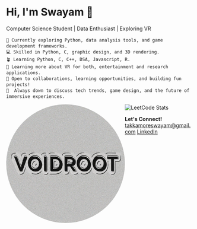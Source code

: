 # Hi, I'm Swayam 👋
Computer Science Student | Data Enthusiast |  Exploring VR

```first
🔭 Currently exploring Python, data analysis tools, and game development frameworks.
💻 Skilled in Python, C, graphic design, and 3D rendering.
🪴 Learning Python, C, C++, DSA, Javascript, R.
🌱 Learning more about VR for both, entertainment and research applications.
🤔 Open to collaborations, learning opportunities, and building fun projects!
💬  Always down to discuss tech trends, game design, and the future of immersive experiences. 
```

<img src="VoidRoot.png" width="320px" align="left" style="border-radius: 50%" draggable="false" clickable="false">

![LeetCode Stats](https://leetcard.jacoblin.cool/SwayamTakkamore?ext=heatmap&theme=wtf&font=M+PLUS+Rounded+1c&border=1&radius=20)

**Let's Connect!**
[takkamoreswayam@gmail.com](mailto:takkamoreswayam@gmail.com)
[LinkedIn](https://www.linkedin.com/in/swayam-voidroot)
